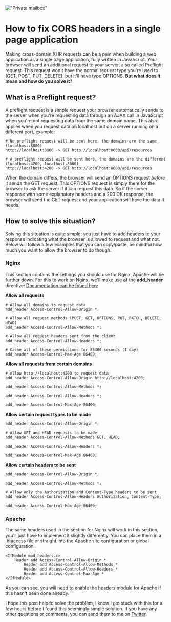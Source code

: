 !["Private mailbox"](/images/articles/private-mailbox.jpeg)
# How to fix CORS headers in a single page application
Making cross-domain XHR requests can be a pain when building a web application as a single page application, fully written in JavaScript. Your browser will send an additional request to your server, a so called Preflight request. This request won't have the normal request type you're used to (GET, POST, PUT, DELETE), but it'll have type OPTIONS. **But what does it mean and how do you solve it?**

## What is a Preflight request?
A preflight request is a simple request your browser automatically sends to the server when you're requesting data through an AJAX call in JavaScript when you're not requesting data from the same domain name. This also applies when you request data on localhost but on a server running on a different port, example:

```
# No preflight request will be sent here, the domains are the same (localhost:8000)
http://localhost:8000 -> GET http://localhost:8000/api/resources

# A preflight request will be sent here, the domains are the different (localhost:4200, localhost:8000)
http://localhost:4200 -> GET http://localhost:8000/api/resources
```

When the domain differs, the browser will send an OPTIONS request *before* it sends the GET request. This OPTIONS request is simply there for the browser to ask the server if it can request this data. So if the server response with some explanatory headers and a 200 OK response, the browser will send the GET request and your application will have the data it needs.

## How to solve this situation?
Solving this situation is quite simple: you just have to add headers to your response indicating what the browser is allowed to request and what not. Below will follow a few examples that you can copy/paste, be mindful how much you want to allow the browser to do though.

### Nginx
This section contains the settings you should use for Nginx, Apache will be further down. For this to work on Nginx, we'll make use of the **add_header** directive: [Documentation can be found here](http://nginx.org/en/docs/http/ngx_http_headers_module.html)

**Allow all requests**
```
# Allow all domains to request data
add_header Access-Control-Allow-Origin *;

# Allow all request methods (POST, GET, OPTIONS, PUT, PATCH, DELETE, HEAD)
add_header Access-Control-Allow-Methods *;

# Allow all request headers sent from the client
add_header Access-Control-Allow-Headers *;

# Cache all of these permissions for 86400 seconds (1 day)
add_header Access-Control-Max-Age 86400;
```

**Allow all requests from certain domains**
```
# Allow http://localhost:4200 to request data
add_header Access-Control-Allow-Origin http://localhost:4200;

add_header Access-Control-Allow-Methods *;

add_header Access-Control-Allow-Headers *;

add_header Access-Control-Max-Age 86400;
```

**Allow certain request types to be made**
```
add_header Access-Control-Allow-Origin *;

# Allow GET and HEAD requests to be made
add_header Access-Control-Allow-Methods GET, HEAD;

add_header Access-Control-Allow-Headers *;

add_header Access-Control-Max-Age 86400;
```

**Allow certain headers to be sent**
```
add_header Access-Control-Allow-Origin *;

add_header Access-Control-Allow-Methods *;

# Allow only the Authorization and Content-Type headers to be sent
add_header Access-Control-Allow-Headers Authorization, Content-Type;

add_header Access-Control-Max-Age 86400;
```

### Apache
The same headers used in the section for Nginx will work in this section, you'll just have to implement it slightly differently. You can place them in a .htaccess file or straight into the Apache site configuration or global configuration.

```
<IfModule mod_headers.c>
    Header add Access-Control-Allow-Origin *
		Header add Access-Control-Allow-Methods *
		Header add Access-Control-Allow-Headers *
		Header add Access-Control-Max-Age *
</IfModule>
```

As you can see, you will need to enable the headers module for Apache if this hasn't been done already.

I hope this post helped solve the problem, I know I got stuck with this for a few hours before I found this seemingly simple solution. If you have any other questions or comments, you can send them to me on [Twitter](https://twitter.com/RJElsinga).
